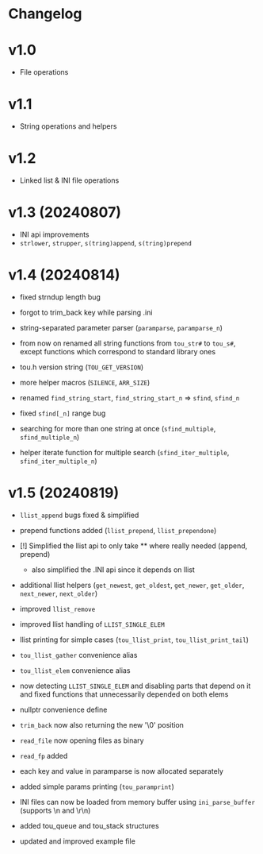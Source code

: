# Changelog

v1.0
===
- File operations

v1.1
===
- String operations and helpers

v1.2
===
- Linked list & INI file operations

v1.3 (20240807)
===
- INI api improvements
- `strlower`, `strupper`, `s(tring)append`, `s(tring)prepend`

v1.4 (20240814)
===
- fixed strndup length bug
- forgot to trim_back key while parsing .ini
- string-separated parameter parser (`paramparse`, `paramparse_n`)
- from now on renamed all string functions from `tou_str#` to `tou_s#`, except functions which correspond to standard library ones
- tou.h version string (`TOU_GET_VERSION`)
- more helper macros (`SILENCE`, `ARR_SIZE`)

- renamed `find_string_start`, `find_string_start_n` => `sfind`, `sfind_n`
- fixed `sfind[_n]` range bug
- searching for more than one string at once (`sfind_multiple`, `sfind_multiple_n`)
- helper iterate function for multiple search (`sfind_iter_multiple`, `sfind_iter_multiple_n`)

v1.5 (20240819)
===
- `llist_append` bugs fixed & simplified
- prepend functions added (`llist_prepend`, `llist_prependone`)
- [!] Simplified the llist api to only take ** where really needed (append, prepend)
  - also simplified the .INI api since it depends on llist
- additional llist helpers (`get_newest`, `get_oldest`, `get_newer`, `get_older`, `next_newer`, `next_older`)

- improved `llist_remove`
- improved llist handling of `LLIST_SINGLE_ELEM`
- llist printing for simple cases (`tou_llist_print`, `tou_llist_print_tail`)
- `tou_llist_gather` convenience alias
- `tou_llist_elem` convenience alias
- now detecting `LLIST_SINGLE_ELEM` and disabling parts that depend on it and fixed functions that unnecessarily depended on both elems

- nullptr convenience define
- `trim_back` now also returning the new '\0' position
- `read_file` now opening files as binary
- `read_fp` added

- each key and value in paramparse is now allocated separately
- added simple params printing (`tou_paramprint`)

- INI files can now be loaded from memory buffer using `ini_parse_buffer` (supports \n and \r\n)
- added tou_queue and tou_stack structures

- updated and improved example file
